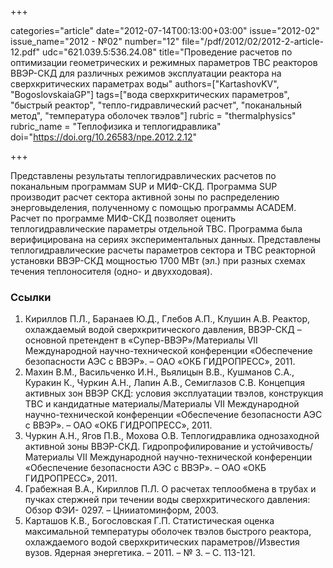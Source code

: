 +++

categories="article"
date="2012-07-14T00:13:00+03:00"
issue="2012-02"
issue_name="2012 - №02"
number="12"
file="/pdf/2012/02/2012-2-article-12.pdf"
udc="621.039.5:536.24.08"
title="Проведение расчетов по оптимизации геометрических и режимных параметров ТВС реакторов ВВЭР-СКД для различных режимов эксплуатации реактора на сверхкритических параметрах воды"
authors=["KartashovKV", "BogoslovskaiaGP"]
tags=["вода сверхкритических параметров", "быстрый реактор", "тепло-гидравлический расчет", "поканальный метод", "температура оболочек твэлов"]
rubric = "thermalphysics"
rubric_name = "Теплофизика и теплогидравлика"
doi="https://doi.org/10.26583/npe.2012.2.12"

+++

Представлены результаты теплогидравлических расчетов по поканальным программам SUP и МИФ-СКД. Программа SUP производит расчет сектора активной зоны по распределению энерговыделения, полученному с помощью программы ACADEM. Расчет по программе МИФ-СКД позволяет оценить теплогидравлические параметры отдельной ТВС. Программа была верифицирована на сериях экспериментальных данных. Представлены теплогидравлические расчеты параметров сектора и ТВС реакторной установки ВВЭР-СКД мощностью 1700 МВт (эл.) при разных схемах течения теплоносителя (одно- и двухходовая).

### Ссылки

1. Кириллов П.Л., Баранаев Ю.Д., Глебов А.П., Клушин А.В. Реактор, охлаждаемый водой сверхкритического давления, ВВЭР-СКД – основной претендент в «Супер-ВВЭР»/Материалы VII Международной научно-технической конференции «Обеспечение безопасности АЭС с ВВЭР». – ОАО «ОКБ ГИДРОПРЕСС», 2011. 
2. Махин В.М., Васильченко И.Н., Вьялицын В.В., Кушманов С.А., Куракин К., Чуркин А.Н., Лапин А.В., Семиглазов С.В. Концепция активных зон ВВЭР СКД: условия эксплуатации твэлов, конструкция ТВС и кандидатные материалы/Материалы VII Международной научно-технической конференции «Обеспечение безопасности АЭС с ВВЭР». – ОАО «ОКБ ГИДРОПРЕСС», 2011. 
3. Чуркин А.Н., Ягов П.В., Мохова О.В. Теплогидравлика однозаходной активной зоны ВВЭР-СКД. Гидропрофилирование и устойчивость/Материалы VII Международной научно-технической конференции «Обеспечение безопасности АЭС с ВВЭР». – ОАО «ОКБ ГИДРОПРЕСС», 2011. 
4. Грабежная В.А., Кириллов П.Л. О расчетах теплообмена в трубах и пучках стержней при течении воды сверхкритического давления: Обзор ФЭИ- 0297. – Цнииатоминформ, 2003.
5. Карташов К.В., Богословская Г.П. Статистическая оценка максимальной температуры оболочек твэлов быстрого реактора, охлаждаемого водой сверхкритических параметров//Известия вузов. Ядерная энергетика. – 2011. – № 3. – С. 113-121.
